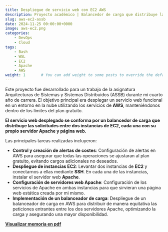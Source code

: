 ```yaml
---
title: Despliegue de servicio web con EC2 AWS 
description: Proyecto académico | Balancedor de carga que distribuye las solicitudes entre dos instancias de EC2, cada una con su propio servidor Apache y página web.
slug: aws-ec2-assb
date: 2024-11-25 00:00:00+0000
image: aws-ec2.png
categories:
    - DevOps
    - Cloud
tags:
    - Bash
    - WSL
    - EC2
    - Apache
    - AWS
weight: 1       # You can add weight to some posts to override the default sorting (date descending)
---
```


Este proyecto fue desarrollado para un trabajo de la asignatura Arquitecturas de Sistemas y Sistemas Distribuidos (ASSB) durante mi cuarto año de carrera. El objetivo principal era desplegar un servicio web funcional en un entorno en la nube utilizando los servicios de **AWS**, manteniéndonos dentro de los límites del plan gratuito.

**El servicio web desplegado se conforma por un balancedor de carga que distribuye las solicitudes entre dos instancias de EC2, cada una con su propio servidor Apache y página web.**

Las principales tareas realizadas incluyeron:

- **Control y creación de alertas de costes**: Configuración de alertas en AWS para asegurar que todas las operaciones se ajustaran al plan gratuito, evitando cargos adicionales no deseados.
- **Despliegue de instancias EC2**: Levantar dos instancias de **EC2** y conectarnos a ellas mediante **SSH**. En cada una de las instancias, instalar el servidor web **Apache**.
- **Configuración de servidores web Apache**: Configuración de los servicios de Apache en ambas instancias para que sirvieran una página web estática creada por mi mismo.
- **Implementación de un balanceador de carga**: Despliegue de un balanceador de carga en AWS para distribuir de manera equitativa las peticiones entrantes entre los dos servidores Apache, optimizando la carga y asegurando una mayor disponibilidad.


[**Visualizar memoria en pdf**](/post/aws-ec2-assb/assb-aes-ec2.pdf)